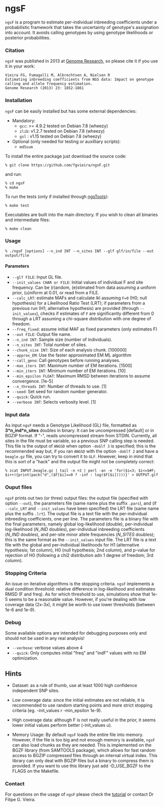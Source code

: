 

# ngsF

`ngsF` is a program to estimate per-individual inbreeding coefficients under a probabilistic framework that takes the uncertainty of genotype's assignation into account. It avoids calling genotypes by using genotype likelihoods or posterior probabilities.

### Citation

`ngsF` was published in 2013 at [Genome Research](http://genome.cshlp.org/content/23/11/1852.full), so please cite it if you use it in your work:

    Vieira FG, Fumagalli M, Albrechtsen A, Nielsen R
    Estimating inbreeding coefficients from NGS data: Impact on genotype calling and allele frequency estimation.
    Genome Research (2013) 23: 1852-1861

### Installation

`ngsF` can be easily installed but has some external dependencies:

* Mandatory:
  * `gcc`: >= 4.9.2 tested on Debian 7.8 (wheezy)
  * `zlib`: v1.2.7 tested on Debian 7.8 (wheezy)
  * `gsl` : v1.15 tested on Debian 7.8 (wheezy)
* Optional (only needed for testing or auxilliary scripts):
  * `md5sum`

To install the entire package just download the source code:

    % git clone https://github.com/fgvieira/ngsF.git

and run:

    % cd ngsF
    % make

To run the tests (only if installed through [ngsTools](https://github.com/mfumagalli/ngsTools)):

    % make test

Executables are built into the main directory. If you wish to clean all binaries and intermediate files:

    % make clean

### Usage

    % ./ngsF [options] --n_ind INT --n_sites INT --glf glf/in/file --out output/file

#### Parameters

* `--glf FILE`: Input GL file.
* `--init_values CHAR or FILE`: Initial values of individual F and site frequency. Can be (r)andom, (e)stimated from data assuming a uniform prior, (u)niform at 0.01, or read from a FILE.
* `--calc_LRT`: estimate MAFs and calculate lkl assuming `F=0` (H0; null hypothesis) for a Likelihood Ratio Test (LRT); if parameters from a previous run (H1; alternative hypothesis) are provided (through `--init_values`), checks if estimates of `F` are significantly different from 0 through a LRT assuming a chi-square distribution with one degree of freedom.
* `--freq_fixed`: assume initial MAF as fixed parameters (only estimates F)
* `--out FILE`: Output file name.
* `--n_ind INT`: Sample size (number of individuals).
* `--n_sites INT`: Total number of sites.
* `--chunk_size INT`: Size of each analysis chunk. [100000]
* `--approx_EM`: Use the faster approximated EM ML algorithm
* `--call_geno`: Call genotypes before running analyses.
* `--max_iters INT`: Maximum number of EM iterations. [1500]
* `--min_iters INT`: Minimum number of EM iterations. [10]
* `--min_epsilon FLOAT`: Maximum RMSD between iterations to assume convergence. [1e-5]
* `--n_threads INT`: Number of threads to use. [1]
* `--seed`: Set seed for random number generator.
* `--quick`: Quick run.
* `--verbose INT`: Selects verbosity level. [1]

### Input data
As input `ngsF` needs a Genotype Likelihood (GL) file, formatted as __3\*n_ind\*n_sites__ doubles in binary. It can be uncompressed [default] or in BGZIP format. If "-", reads uncompressed stream from STDIN. Currently, all sites in the file must be variable, so a previous SNP calling step is needed.
This file is the output of `ANGSD` when option `-doGlf 3` is specified; this is the recommended way but, if you ran `ANGSD` with the option `-doGlf 2` and have a `beagle.gz` file, you can try to convert it to `GLF`. However, keep in mind that this is sort of a "hack" and the output file might not be completely correct:

    % zcat INPUT.beagle.gz | tail -n +2 | perl -an -e 'for($i=3; $i<=$#F; $i++){print(pack("d",($F[$i]==0 ? -inf : log($F[$i]))))}' > OUTPUT.glf

### Ouput files
`ngsF` prints out two (or three) output files: the output file (specified with option `--out`), the parameters file (same name plus the suffix `.pars`), and (if `--calc_LRT` and `--init_values` have been specified) the LRT file (same name plus the suffis `.lrt`). The output file is a text file with the per-individual inbreeding coefficients, one per line. The parameters file is a binary file with the final parameters, namely global log-likelihood (double), per-individual log-likelihood (*N_IND* doubles), per-individual inbreeding coefficients (*N_IND* doubles), and per-site minor allele frequencies (*N_SITES* doubles); this is the same format as the `--init_values` input file. The LRT file is a text file with the global and per-individual likelihoods for H1 (alternative hypothesis; 1st column), H0 (null hypothesis; 2nd column), and p-value for rejection of H0 (following a chi2 distribution adn 1 degree of freedom; 3rd column).

### Stopping Criteria
An issue on iterative algorithms is the stopping criteria. `ngsF` implements a dual condition threshold: relative difference in log-likelihood and estimates RMSD (F and freq). As for which threshold to use, simulations show that 1e-5 seems to be a reasonable value. However, if you're dealing with low coverage data (2x-3x), it might be worth to use lower thresholds (between 1e-6 and 1e-9).

### Debug
Some available options are intended for debugging purposes only and should not be used in any real analysis!

* `--verbose`: verbose values above 4
* `--quick`: Only computes initial "freq" and "indF" values with no EM optimization.

## Hints
- Dataset: as a rule of thumb, use at least 1000 high confidence independent SNP sites.

- Low coverage data: since the initial estimates are not reliable, it is recommended to use random starting points and more strict stopping criteria (eg. -init_values r -min_epsilon 1e-9).

- High coverage data: although F is not really useful in the prior, it seems lower initial values perform better (-init_values u).

- Memory Usage: By default `ngsF` loads the entire file into memory. However, if the file is too big and not enough memory is available, `ngsF` can also load chunks as they are needed. This is implemented on the BGZF library (from SAMTOOLS package), which allows for fast random access to BGZIP compressed files through an internal virtual index. This library can only deal with BGZIP files but a binary to compress them is provided.
If you want to use this library just add -D_USE_BGZF to the FLAGS on the Makefile.

### Contact
For questions on the usage of `ngsF` please check the [tutorial](https://github.com/fgvieira/ngsF/tree/master/examples) or contact Dr Filipe G. Vieira.
